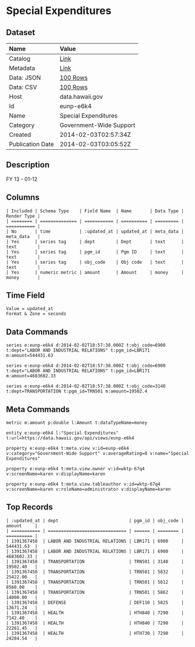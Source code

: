 # Special Expenditures

## Dataset

| Name | Value |
| :--- | :---- |
| Catalog | [Link](https://catalog.data.gov/dataset/special-expenditures-c969e) |
| Metadata | [Link](https://data.hawaii.gov/api/views/eunp-e6k4) |
| Data: JSON | [100 Rows](https://data.hawaii.gov/api/views/eunp-e6k4/rows.json?max_rows=100) |
| Data: CSV | [100 Rows](https://data.hawaii.gov/api/views/eunp-e6k4/rows.csv?max_rows=100) |
| Host | data.hawaii.gov |
| Id | eunp-e6k4 |
| Name | Special Expenditures |
| Category | Government-Wide Support |
| Created | 2014-02-03T02:57:34Z |
| Publication Date | 2014-02-03T03:05:52Z |

## Description

FY 13 - 01-12

## Columns

```ls
| Included | Schema Type    | Field Name  | Name       | Data Type | Render Type |
| ======== | ============== | =========== | ========== | ========= | =========== |
| No       | time           | :updated_at | updated_at | meta_data | meta_data   |
| Yes      | series tag     | dept        | Dept       | text      | text        |
| Yes      | series tag     | pgm_id      | Pgm ID     | text      | text        |
| Yes      | series tag     | obj_code    | Obj code   | text      | text        |
| Yes      | numeric metric | amount      | Amount     | money     | money       |
```

## Time Field

```ls
Value = updated_at
Format & Zone = seconds
```

## Data Commands

```ls
series e:eunp-e6k4 d:2014-02-02T18:57:38.000Z t:obj_code=6900 t:dept="LABOR AND INDUSTRIAL RELATIONS" t:pgm_id=LBR171 m:amount=544431.63

series e:eunp-e6k4 d:2014-02-02T18:57:38.000Z t:obj_code=6900 t:dept="LABOR AND INDUSTRIAL RELATIONS" t:pgm_id=LBR171 m:amount=4683602.33

series e:eunp-e6k4 d:2014-02-02T18:57:38.000Z t:obj_code=3140 t:dept=TRANSPORTATION t:pgm_id=TRN501 m:amount=19502.4
```

## Meta Commands

```ls
metric m:amount p:double l:Amount t:dataTypeName=money

entity e:eunp-e6k4 l:"Special Expenditures" t:url=https://data.hawaii.gov/api/views/eunp-e6k4

property e:eunp-e6k4 t:meta.view v:id=eunp-e6k4 v:category="Government-Wide Support" v:averageRating=0 v:name="Special Expenditures"

property e:eunp-e6k4 t:meta.view.owner v:id=wktp-67q4 v:screenName=karen v:displayName=karen

property e:eunp-e6k4 t:meta.view.tableauthor v:id=wktp-67q4 v:screenName=karen v:roleName=administrator v:displayName=karen
```

## Top Records

```ls
| :updated_at | dept                           | pgm_id | obj_code | amount     | 
| =========== | ============================== | ====== | ======== | ========== | 
| 1391367458  | LABOR AND INDUSTRIAL RELATIONS | LBR171 | 6900     | 544431.63  | 
| 1391367458  | LABOR AND INDUSTRIAL RELATIONS | LBR171 | 6900     | 4683602.33 | 
| 1391367458  | TRANSPORTATION                 | TRN501 | 3140     | 19502.40   | 
| 1391367458  | TRANSPORTATION                 | TRN501 | 5832     | 25422.00   | 
| 1391367458  | TRANSPORTATION                 | TRN501 | 5812     | 8560.00    | 
| 1391367458  | TRANSPORTATION                 | TRN501 | 5862     | 14000.00   | 
| 1391367458  | DEFENSE                        | DEF110 | 5825     | 13671.24   | 
| 1391367458  | HEALTH                         | HTH840 | 7290     | 7142.40    | 
| 1391367458  | HEALTH                         | HTH840 | 7290     | 22261.45   | 
| 1391367458  | HEALTH                         | HTH730 | 7290     | 24284.54   | 
```